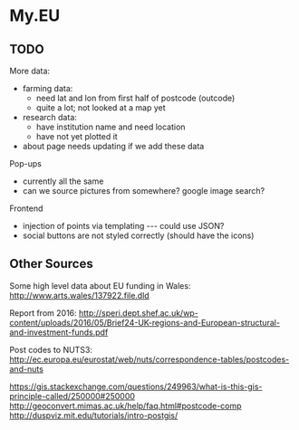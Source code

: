 # My.EU

## TODO

More data:
  - farming data:
    - need lat and lon from first half of postcode (outcode)
    - quite a lot; not looked at a map yet
  - research data:
    - have institution name and need location
    - have not yet plotted it
  - about page needs updating if we add these data

Pop-ups
  - currently all the same
  - can we source pictures from somewhere? google image search?

Frontend
  - injection of points via templating --- could use JSON?
  - social buttons are not styled correctly (should have the icons)

## Other Sources

Some high level data about EU funding in Wales:
http://www.arts.wales/137922.file.dld

Report from 2016:
http://speri.dept.shef.ac.uk/wp-content/uploads/2016/05/Brief24-UK-regions-and-European-structural-and-investment-funds.pdf

Post codes to NUTS3:
http://ec.europa.eu/eurostat/web/nuts/correspondence-tables/postcodes-and-nuts

https://gis.stackexchange.com/questions/249963/what-is-this-gis-principle-called/250000#250000
http://geoconvert.mimas.ac.uk/help/faq.html#postcode-comp
http://duspviz.mit.edu/tutorials/intro-postgis/

